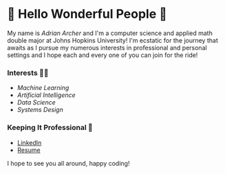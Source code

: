 # 🌟 Hello Wonderful People 🌟

My name is _Adrian Archer_ and I'm a computer science and applied math double major at Johns Hopkins University! I'm 
ecstatic for the journey that awaits as I pursue my numerous interests in professional and personal settings and I hope
each and every one of you can join for the ride!

### Interests 🙋‍♂️

- _Machine Learning_
- _Artificial Intelligence_
- _Data Science_
- _Systems Design_

### Keeping It Professional 🤵

- [LinkedIn](www.linkedin.com/in/adrian-archer1)
- [Resume](file:///Users/archear1/Downloads/Adrian_Archer_Resume%20(1).pdf)


I hope to see you all around, happy coding!

###



